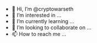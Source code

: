 - 👋 Hi, I’m @cryptowarseth
- 👀 I’m interested in ...
- 🌱 I’m currently learning ...
- 💞️ I’m looking to collaborate on ...
- 📫 How to reach me ...

<!---
cryptowarseth/cryptowarseth is a ✨ special ✨ repository because its `README.md` (this file) appears on your GitHub profile.
You can click the Preview link to take a look at your changes.
--->
